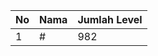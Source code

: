 | No | Nama            | Jumlah Level |
|----|-----------------|--------------|
| 1  | #    |    982        |
